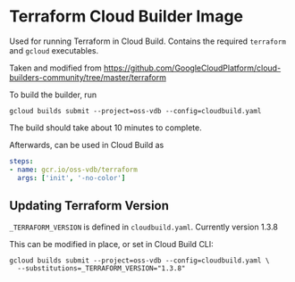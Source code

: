 # Terraform Cloud Builder Image
Used for running Terraform in Cloud Build. Contains the required `terraform` and `gcloud` executables.

Taken and modified from https://github.com/GoogleCloudPlatform/cloud-builders-community/tree/master/terraform

To build the builder, run
```
gcloud builds submit --project=oss-vdb --config=cloudbuild.yaml
```
The build should take about 10 minutes to complete.

Afterwards, can be used in Cloud Build as

```yaml
steps:
- name: gcr.io/oss-vdb/terraform
  args: ['init', '-no-color']
```

## Updating Terraform Version
`_TERRAFORM_VERSION` is defined in `cloudbuild.yaml`. Currently version 1.3.8

This can be modified in place, or set in Cloud Build CLI:
```
gcloud builds submit --project=oss-vdb --config=cloudbuild.yaml \
  --substitutions=_TERRAFORM_VERSION="1.3.8"
```
